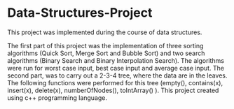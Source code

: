 # Data-Structures-Project
This project was implemented during the course of data structures.

The first part of this project was the implementation of three sorting algorithms (Quick Sort, Merge Sort and Bubble Sort) 
and two search algorithms (Binary Search and Binary Interpolation Search). 
The algorithms were run for worst case input, best case input and average case input.
The second part, was to carry out a 2-3-4 tree, where the data are in the leaves.
The following functions were performed for this tree (empty(), contains(x), insert(x), delete(x), numberOfNodes(), toIntArray() ).
This project created using c++ programming language. 
